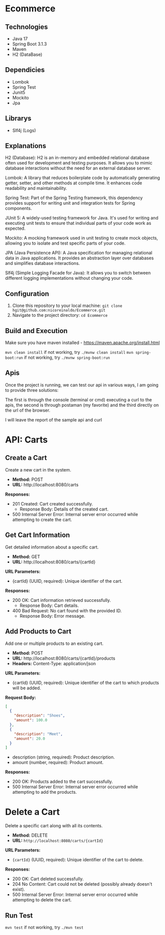 # Ecommerce

## Technologies
* Java 17
* Spring Boot 3.1.3
* Maven
* H2 (DataBase)

## Dependicies  
* Lombok
* Spring Test
* Junit5
* Mockito
* Jpa

## Librarys   
* Slf4j (Logs)

## Explanations

H2 (Database): H2 is an in-memory and embedded relational database often used for development and testing purposes. It allows you to mimic database interactions without the need for an external database server.

Lombok: A library that reduces boilerplate code by automatically generating getter, setter, and other methods at compile time. It enhances code readability and maintainability.

Spring Test: Part of the Spring Testing framework, this dependency provides support for writing unit and integration tests for Spring components.

JUnit 5: A widely-used testing framework for Java. It's used for writing and executing unit tests to ensure that individual parts of your code work as expected.

Mockito: A mocking framework used in unit testing to create mock objects, allowing you to isolate and test specific parts of your code.

JPA (Java Persistence API): A Java specification for managing relational data in Java applications. It provides an abstraction layer over databases and simplifies database interactions.

Slf4j (Simple Logging Facade for Java): It allows you to switch between different logging implementations without changing your code.

## Configuration

1. Clone this repository to your local machine: `git clone hgit@github.com:nicoreinaldo/Ecommerce.git`
2. Navigate to the project directory: `cd Ecommerce`

## Build and Execution

Make sure you have maven installed - https://maven.apache.org/install.html

`mvn clean install` if not working, try  `./mvnw clean install`
`mvn spring-boot:run` if not working, try `./mvnw spring-boot:run`


## Apis

Once the project is running, we can test our api in various ways, I am going to provide three solutions:

The first is through the console (terminal or cmd) executing a curl to the apis, the second is through postaman (my favorite) and the third directly on the url of the browser.

I will leave the report of the sample api and curl

# API: Carts

## Create a Cart
Create a new cart in the system.

- **Method:** POST
- **URL:** http://localhost:8080/carts

**Responses:**
- 201 Created: Cart created successfully.
  - Response Body: Details of the created cart.
- 500 Internal Server Error: Internal server error occurred while attempting to create the cart.

## Get Cart Information
Get detailed information about a specific cart.

- **Method:** GET
- **URL:** http://localhost:8080/carts/{cartId}

**URL Parameters:**
- {cartId} (UUID, required): Unique identifier of the cart.

**Responses:**
- 200 OK: Cart information retrieved successfully.
  - Response Body: Cart details.
- 400 Bad Request: No cart found with the provided ID.
  - Response Body: Error message.

## Add Products to Cart
Add one or multiple products to an existing cart.

- **Method:** POST
- **URL:** http://localhost:8080/carts/{cartId}/products
- **Headers:** Content-Type: application/json

**URL Parameters:**
- {cartId} (UUID, required): Unique identifier of the cart to which products will be added.

**Request Body:**
```json
[
  {
    "description": "Shoes",
    "amount": 100.0
  },
  {
    "description": "Meet",
    "amount": 20.0
  }
]
```

* description (string, required): Product description.
* amount (number, required): Product amount.

**Responses:**
- 200 OK: Products added to the cart successfully.
- 500 Internal Server Error: Internal server error occurred while attempting to add the products.


# Delete a Cart

Delete a specific cart along with all its contents.

- **Method:** DELETE
- **URL:** `http://localhost:8080/carts/{cartId}`

**URL Parameters:**
- `{cartId}` (UUID, required): Unique identifier of the cart to delete.

**Responses:**
- 200 OK: Cart deleted successfully.
- 204 No Content: Cart could not be deleted (possibly already doesn't exist).
- 500 Internal Server Error: Internal server error occurred while attempting to delete the cart.

## Run Test

`mvn test` if not working, try  `./mvn test`
  


